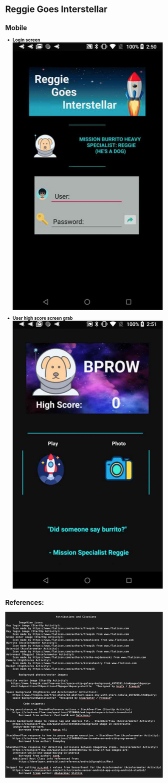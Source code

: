 # Reggie Goes Interstellar  
## Mobile  


* **Login screen**  
![login](screen/login.png)  

* **User high score screen grab**  
![highscore](screen/highscore.png)  
  

## References:
![sources](screen/sources.png)  
